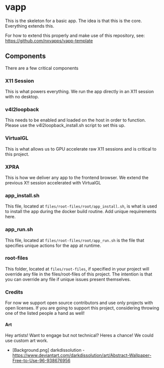 # vapp
This is the skeleton for a basic app. The idea is that this is the core. Everything extends this.

For how to extend this properly and make use of this repository, see: https://github.com/nxvapps/vapp-template

## Components
There are a few critical components

### X11 Session
This is what powers everything. We run the app directly in an X11 session with no desktop.

### v4l2loopback
This needs to be enabled and loaded on the host in order to function. Please use the v4l2loopback_install.sh
script to set this up.

### VirtualGL
This is what allows us to GPU accelerate raw X11 sessions and is critical to this project.

### XPRA
This is how we deliver any app to the frontend browser. We extend the previous X!! session accelerated
with VirtualGL

### app_install.sh
This file, located at `files/root-files/root/app_install.sh`, is what is used to install the app during
the docker build routine. Add unique requirements here.

### app_run.sh
This file, located at `files/root-files/root/app_run.sh` is the file that specifies unique actions for
the app at runtime.

### root-files
This folder, located at `files/root-files`, if specified in your project will override any file in the files/root-files of this project.
The intention is that you can override any file if unique issues present themselves.

### Credits
For now we support open source contributors and use only projects with open licenses. If you are going to
support this project, considering throwing one of the listed people a hand as well!

#### Art
Hey artists! Want to engage but not technical? Heres a chance! We could use custom art work.

* \[Background.png\] darkdissolution - https://www.deviantart.com/darkdissolution/art/Abstract-Wallpaper-Free-to-Use-96-938676956

